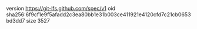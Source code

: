 version https://git-lfs.github.com/spec/v1
oid sha256:6f9cf1e9f5afadd2c3ea80bb1e31b003ce411921e4120cfd7c21cb0653bd3dd7
size 3527
